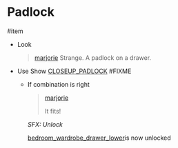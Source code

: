 # Padlock

#item

- Look
  > [marjorie](characters/marjorie.md)
  > Strange. A padlock on a drawer.

- Use
  Show [CLOSEUP_PADLOCK](../closeups/padlock.md)
  #FIXME
  - If combination is right

    > [marjorie](characters/marjorie.md)
    >
    > It fits!

    *SFX: Unlock*

    [bedroom_wardrobe_drawer_lower](items/bedroom_wardrobe_drawer_lower.md)is now unlocked